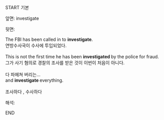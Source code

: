 START
기본

앞면:
investigate


뒷면:
<div>The FBI has been called in to <b>investigate</b>. </div><div>연방수사국이 수사에 투입되었다.</div><div><br></div><div><div>This is not the first time he has been <b>investigated </b>by the police for fraud. </div><div>그가 사기 혐의로 경찰의 조사를 받은 것이 이번이 처음이 아니다.</div></div><div><br></div><div><div><div>다 파헤쳐 버리는...</div></div><div><div>and <b>investigate </b>everything.</div></div></div><div><br></div><div>조사하다 , 수사하다</div>


해석:

END